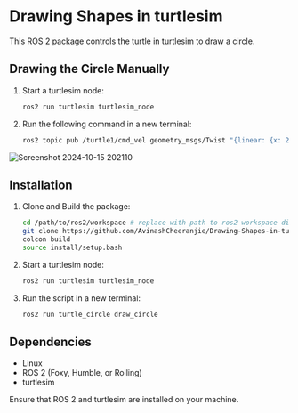 # Drawing Shapes in turtlesim

This ROS 2 package controls the turtle in turtlesim to draw a circle.

## Drawing the Circle Manually

1. Start a turtlesim node:

   ```bash
   ros2 run turtlesim turtlesim_node
   ```   
   
2. Run the following command in a new terminal:

    ```bash
    ros2 topic pub /turtle1/cmd_vel geometry_msgs/Twist "{linear: {x: 2.0, y: 0.0, z: 0.0}, angular: {x: 0.0, y: 0.0, z: 1.0}}"
    ```
![Screenshot 2024-10-15 202110](https://github.com/user-attachments/assets/b5cc9fa0-7a52-46f7-9d6b-07f6f3d2f624)

## Installation


1. Clone and Build the package:

    ```bash
    cd /path/to/ros2/workspace # replace with path to ros2 workspace directory
    git clone https://github.com/AvinashCheeranjie/Drawing-Shapes-in-turtlesim.git
    colcon build
    source install/setup.bash
    ```
    
2. Start a turtlesim node:

   ```bash
   ros2 run turtlesim turtlesim_node
   ```   
   
3. Run the script in a new terminal:

    ```bash
    ros2 run turtle_circle draw_circle
    ```

## Dependencies

- Linux
- ROS 2 (Foxy, Humble, or Rolling) 
- turtlesim

Ensure that ROS 2 and turtlesim are installed on your machine.


